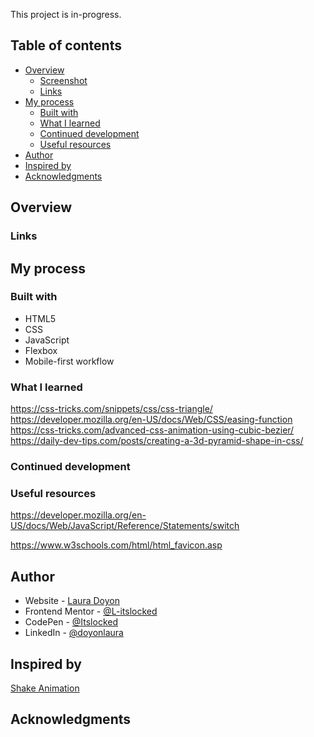This project is in-progress.

## Table of contents

- [Overview](#overview)
  - [Screenshot](#screenshot)
  - [Links](#links)
- [My process](#my-process)
  - [Built with](#built-with)
  - [What I learned](#what-i-learned)
  - [Continued development](#continued-development)
  - [Useful resources](#useful-resources)
- [Author](#author)
- [Inspired by](#inspired-by)
- [Acknowledgments](#acknowledgments)

## Overview

<!-- ### Screenshot

Mobile-view

![](./screenshot.png)

Desktop-view

![](./screenshot-desktop.png) -->

### Links

<!-- - Solution URL: [Add solution URL here](https://your-solution-url.com)
- Live Site URL: [Add live site URL here](https://your-live-site-url.com) -->

## My process

### Built with

- HTML5
- CSS
- JavaScript
- Flexbox
- Mobile-first workflow

### What I learned

https://css-tricks.com/snippets/css/css-triangle/
https://developer.mozilla.org/en-US/docs/Web/CSS/easing-function
https://css-tricks.com/advanced-css-animation-using-cubic-bezier/
https://daily-dev-tips.com/posts/creating-a-3d-pyramid-shape-in-css/

<!--
Use this section to recap over some of your major learnings while working through this project. Writing these out and providing code samples of areas you want to highlight is a great way to reinforce your own knowledge.

To see how you can add code snippets, see below:

```html
<h1>Some HTML code I'm proud of</h1>
```

```css
.proud-of-this-css {
  color: papayawhip;
}
```

```js
const proudOfThisFunc = () => {
  console.log("🎉");
};
```

If you want more help with writing markdown, we'd recommend checking out [The Markdown Guide](https://www.markdownguide.org/) to learn more. -->

### Continued development

### Useful resources

<!-- - [Example resource 1](https://www.example.com) - This helped me for XYZ reason. I really liked this pattern and will use it going forward.
- [Example resource 2](https://www.example.com) - This is an amazing article which helped me finally understand XYZ. I'd recommend it to anyone still learning this concept. -->

https://developer.mozilla.org/en-US/docs/Web/JavaScript/Reference/Statements/switch

https://www.w3schools.com/html/html_favicon.asp

## Author

- Website - [Laura Doyon](https://lauradoyon.netlify.app/)
- Frontend Mentor - [@L-itslocked](https://www.frontendmentor.io/profile//L-itslocked)
- CodePen - [@Itslocked](https://www.codepen.io/itslocked)
- LinkedIn - [@doyonlaura](https://www.linkedin.com/in/doyonlaura)

## Inspired by

[Shake Animation](https://codepen.io/JoeHastings/pen/bNOppj)

<!-- https://codepen.io/rajarju/pen/OxNzYx
(TRY THIS EFFECT WITH JAVASCRIPT) -->

## Acknowledgments

<!-- This is where you can give a hat tip to anyone who helped you out on this project. Perhaps you worked in a team or got some inspiration from someone else's solution. This is the perfect place to give them some credit. -->
